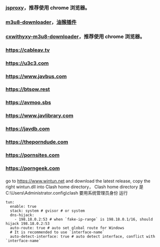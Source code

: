  ### [jsproxy](https://gxggsrmyy.github.io/jsproxy/)，推荐使用 chrome 浏览器。

 ### [m3u8-downloader](https://gxggsrmyy.github.io/m3u8-downloader/)，[油猴插件](https://gxggsrmyy.github.io/m3u8-downloader/m3u8-downloader.user.js)

 ### [cxwithyxy-m3u8-downloader](https://gxggsrmyy.github.io/cxwithyxy-m3u8-downloader/)，推荐使用 chrome 浏览器。

  ### https://cableav.tv
  ### https://u3c3.com
  ### https://www.javbus.com
  ### https://btsow.rest
  ### https://avmoo.sbs
  ### https://www.javlibrary.com
  ### https://javdb.com
  ### https://theporndude.com
  ### https://pornsites.com
  ### https://porngeek.com

  
 ### 
go to https://www.wintun.net and download the latest release, copy the right wintun.dll into Clash home directory，
Clash home directory 是  C:\Users\Administrator\.config\clash
要用系统管理员身份 运行

```
tun:
  enable: true
  stack: system # gvisor # or system
  dns-hijack:
    - 198.18.0.2:53 # when `fake-ip-range` is 198.18.0.1/16, should hijack 198.18.0.2:53
  auto-route: true # auto set global route for Windows
  # It is recommended to use `interface-name`
  auto-detect-interface: true # auto detect interface, conflict with `interface-name`
```
